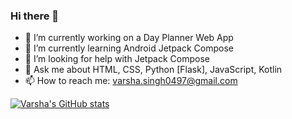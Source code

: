 ### Hi there 👋

- 🔭 I’m currently working on a Day Planner Web App
- 🌱 I’m currently learning Android Jetpack Compose
- 🤔 I’m looking for help with Jetpack Compose
- 💬 Ask me about HTML, CSS, Python [Flask], JavaScript, Kotlin
- 📫 How to reach me: varsha.singh0497@gmail.com

[![Varsha's GitHub stats](https://github-readme-stats.vercel.app/api?username=girlwhodrawsandstuff)](https://github.com/anuraghazra/github-readme-stats)
